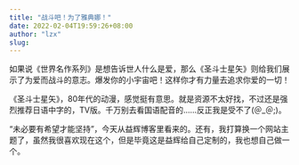 ```yaml
---
title: "战斗吧！为了雅典娜！"
date: 2022-02-04T19:59:26+08:00
author: "lzx"
slug: 
---
```


如果说《世界名作系列》是想告诉世人什么是爱，那么《圣斗士星矢》则给我们展示了为爱而战斗的意志。爆发你的小宇宙吧！这样你才有力量去追求你爱的一切！

《圣斗士星矢》，80年代的动漫，感觉挺有意思。就是资源不太好找，不过还是强烈推荐日语中字的，TV版。千万别去看国语配音的……反正我是受不了(＠_＠;)。

“未必要有希望才能坚持”，今天从益辉博客里看来的。还有，我打算换一个网站主题了，虽然我很喜欢现在这个，但是毕竟这是益辉给自己定制的，我也想自己做一个。